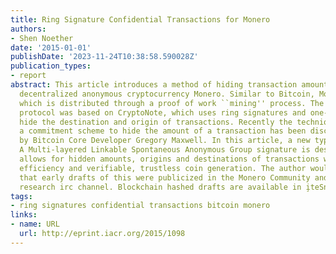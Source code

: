 ```yaml
---
title: Ring Signature Confidential Transactions for Monero
authors:
- Shen Noether
date: '2015-01-01'
publishDate: '2023-11-24T10:38:58.590028Z'
publication_types:
- report
abstract: This article introduces a method of hiding transaction amounts in the strongly
  decentralized anonymous cryptocurrency Monero. Similar to Bitcoin, Monero is a cryptocurrency
  which is distributed through a proof of work ``mining'' process. The original Monero
  protocol was based on CryptoNote, which uses ring signatures and one-time keys to
  hide the destination and origin of transactions. Recently the technique of using
  a commitment scheme to hide the amount of a transaction has been discussed and implemented
  by Bitcoin Core Developer Gregory Maxwell. In this article, a new type of ring signature,
  A Multi-layered Linkable Spontaneous Anonymous Group signature is described which
  allows for hidden amounts, origins and destinations of transactions with reasonable
  efficiency and verifiable, trustless coin generation. The author would like to note
  that early drafts of this were publicized in the Monero Community and on the bitcoin
  research irc channel. Blockchain hashed drafts are available in i̧teSnoe.
tags:
- ring signatures confidential transactions bitcoin monero
links:
- name: URL
  url: http://eprint.iacr.org/2015/1098
---
```

